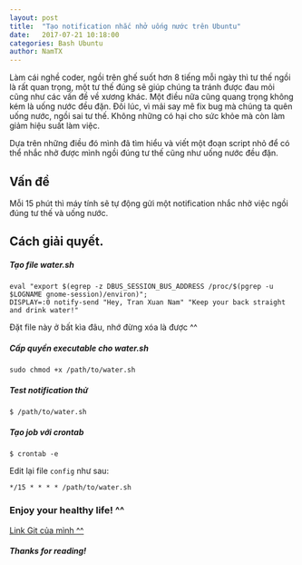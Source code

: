 ```yaml
---
layout: post
title:  "Tạo notification nhắc nhở uống nước trên Ubuntu"
date:   2017-07-21 10:18:00
categories: Bash Ubuntu
author: NamTX
---
```


Làm cái nghề coder, ngồi trên ghế suốt hơn 8 tiếng mỗi ngày thì tư thế ngồi là rất quan trọng, một tư thế đúng sẽ giúp chúng ta tránh được đau mỏi cũng như các vấn đề về xương khác. Một điều nữa cũng quang trọng không kém là uống nước đều đặn.
Đôi lúc, vì mải say mê fix bug mà chúng ta quên uống nước, ngồi sai tư thế. Không những có hại cho sức khỏe mà còn làm giảm hiệu suất làm việc.

Dựa trên những điều đó mình đã tìm hiểu và viết một đoạn script nhỏ để có thể nhắc nhở được mình ngồi đúng tư thế cũng như uống nước đều đặn.

## Vấn đề
Mỗi 15 phút thì máy tính sẽ tự động gửi một notification nhắc nhở việc ngồi đúng tư thế và uống nước.
## Cách giải quyết.
##### Tạo file water.sh

```
eval "export $(egrep -z DBUS_SESSION_BUS_ADDRESS /proc/$(pgrep -u $LOGNAME gnome-session)/environ)";
DISPLAY=:0 notify-send "Hey, Tran Xuan Nam" "Keep your back straight and drink water!"
```

Đặt file này ở bất kìa đâu, nhớ đừng xóa là được ^^
##### Cấp quyền executable cho water.sh

```
sudo chmod +x /path/to/water.sh
```

<!-- more -->
##### Test notification thử
```
$ /path/to/water.sh
```

##### Tạo job với crontab
```
$ crontab -e
```

Edit lại file `config` như sau:

```
*/15 * * * * /path/to/water.sh
```
### Enjoy your healthy life! ^^

[Link Git của mình ^^](https://github.com/tranxuannamframgia/water-your-body/blob/master/README.md)
##### Thanks for reading!
